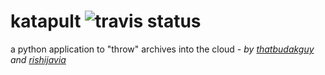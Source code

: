# katapult ![travis status](https://travis-ci.org/WatzekDigitalInitiatives/katapult.svg)
a python application to "throw" archives into the cloud - *by [thatbudakguy](https://github.com/thatbudakguy) and [rishijavia](https://github.com/rishijavia)*
